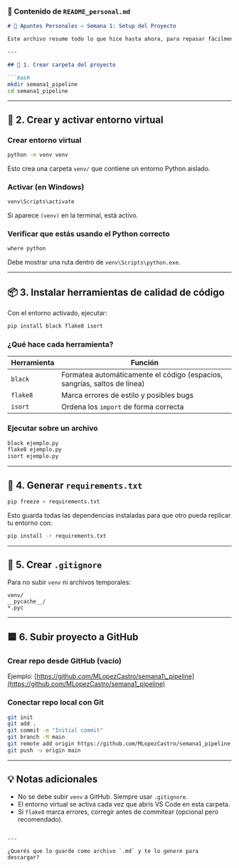 ### 📘 Contenido de `README_personal.md`

````markdown
# 📒 Apuntes Personales – Semana 1: Setup del Proyecto

Este archivo resume todo lo que hice hasta ahora, para repasar fácilmente los comandos y conceptos básicos del entorno virtual y herramientas de calidad de código.

---

## 🧱 1. Crear carpeta del proyecto

```bash
mkdir semana1_pipeline
cd semana1_pipeline

````

---

## 🐍 2. Crear y activar entorno virtual

### Crear entorno virtual

```bash
python -m venv venv
```

Esto crea una carpeta `venv/` que contiene un entorno Python aislado.

### Activar (en Windows)

```bash
venv\Scripts\activate
```

Si aparece `(venv)` en la terminal, está activo.

### Verificar que estás usando el Python correcto

```bash
where python
```

Debe mostrar una ruta dentro de `venv\Scripts\python.exe`.

---

## 📦 3. Instalar herramientas de calidad de código

Con el entorno activado, ejecutar:

```bash
pip install black flake8 isort
```

### ¿Qué hace cada herramienta?

| Herramienta | Función                                                                  |
| ----------- | ------------------------------------------------------------------------ |
| `black`     | Formatea automáticamente el código (espacios, sangrías, saltos de línea) |
| `flake8`    | Marca errores de estilo y posibles bugs                                  |
| `isort`     | Ordena los `import` de forma correcta                                    |

### Ejecutar sobre un archivo

```bash
black ejemplo.py
flake8 ejemplo.py
isort ejemplo.py
```

---

## 📁 4. Generar `requirements.txt`

```bash
pip freeze > requirements.txt
```

Esto guarda todas las dependencias instaladas para que otro pueda replicar tu entorno con:

```bash
pip install -r requirements.txt
```

---

## 🚫 5. Crear `.gitignore`

Para no subir `venv` ni archivos temporales:

```
venv/
__pycache__/
*.pyc
```

---

## 🟦 6. Subir proyecto a GitHub

### Crear repo desde GitHub (vacío)

Ejemplo: [https://github.com/MLopezCastro/semana1\_pipeline](https://github.com/MLopezCastro/semana1_pipeline)

### Conectar repo local con Git

```bash
git init
git add .
git commit -m "Initial commit"
git branch -M main
git remote add origin https://github.com/MLopezCastro/semana1_pipeline.git
git push -u origin main
```

---

## 💡 Notas adicionales

* No se debe subir `venv` a GitHub. Siempre usar `.gitignore`.
* El entorno virtual se activa cada vez que abrís VS Code en esta carpeta.
* Si `flake8` marca errores, corregir antes de commitear (opcional pero recomendado).

```

---

¿Querés que lo guarde como archivo `.md` y te lo genere para descargar?
```
